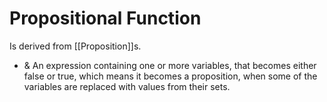 # Propositional Function

Is derived from [[Proposition]]s.

- & An expression containing one or more variables, that becomes either false or true, which means it becomes a proposition, when some of the variables are replaced with values from their sets.